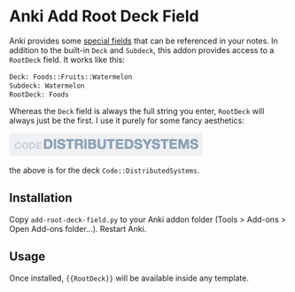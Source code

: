 # Anki Add Root Deck Field
Anki provides some [special fields](https://apps.ankiweb.net/docs/manual.html#special-fields) that can be referenced in your notes. In addition to the built-in `Deck` and `Subdeck`, this addon provides access to a `RootDeck` field. It works like this:

```
Deck: Foods::Fruits::Watermelon
Subdeck: Watermelon
RootDeck: Foods
```

Whereas the `Deck` field is always the full string you enter, `RootDeck` will always just be the first. I use it purely for some fancy aesthetics:

![Example Screenshot](/example.png)

the above is for the deck `Code::DistributedSystems`.

## Installation
Copy `add-root-deck-field.py` to your Anki addon folder (Tools > Add-ons > Open Add-ons folder...). Restart Anki.

## Usage
Once installed, `{{RootDeck}}` will be available inside any template.
